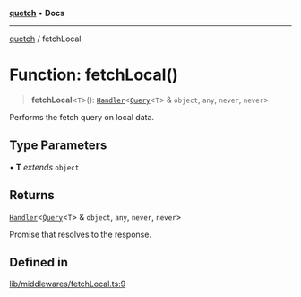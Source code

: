 [**quetch**](../README.md) • **Docs**

***

[quetch](../README.md) / fetchLocal

# Function: fetchLocal()

> **fetchLocal**\<`T`\>(): [`Handler`](../type-aliases/Handler.md)\<[`Query`](../type-aliases/Query.md)\<`T`\> & `object`, `any`, `never`, `never`\>

Performs the fetch query on local data.

## Type Parameters

• **T** *extends* `object`

## Returns

[`Handler`](../type-aliases/Handler.md)\<[`Query`](../type-aliases/Query.md)\<`T`\> & `object`, `any`, `never`, `never`\>

Promise that resolves to the response.

## Defined in

[lib/middlewares/fetchLocal.ts:9](https://github.com/nevoland/quetch/blob/4c3c4d08a348f3317d0dfdffa7516132c18306c7/lib/middlewares/fetchLocal.ts#L9)
